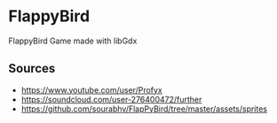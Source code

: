 # FlappyBird
FlappyBird Game made with libGdx

## Sources

- https://www.youtube.com/user/Profyx
- https://soundcloud.com/user-276400472/further
- https://github.com/sourabhv/FlapPyBird/tree/master/assets/sprites



